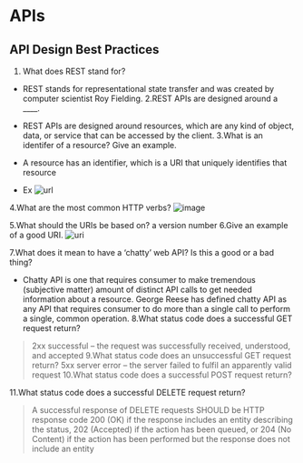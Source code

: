 # APIs

## API Design Best Practices

1. What does REST stand for?

* REST stands for representational state transfer and was created by computer scientist Roy Fielding.
2.REST APIs are designed around a ____.

* REST APIs are designed around resources, which are any kind of object, data, or service that can be accessed by the client.
3.What is an identifer of a resource? Give an example.
* A resource has an identifier, which is a URI that uniquely identifies that resource
* Ex ![url](https://i.stack.imgur.com/mcTKf.jpg)

4.What are the most common HTTP verbs?
![image](https://19yw4b240vb03ws8qm25h366-wpengine.netdna-ssl.com/wp-content/uploads/Understanding-Idempotency-and-Safety-in-API-Design.png)

5.What should the URIs be based on? a version number
6.Give an example of a good URI.
![uri](https://joinup.ec.europa.eu/sites/default/files/inline-images/URI_Visualisation_v0_03.jpg)

7.What does it mean to have a ‘chatty’ web API? Is this a good or a bad thing?

* Chatty API is one that requires consumer to make tremendous (subjective matter) amount of distinct API calls to get needed information about a resource. George Reese has defined chatty API as any API that requires consumer to do more than a single call to perform a single, common operation.
8.What status code does a successful GET request return?

 >2xx successful – the request was successfully received, understood, and accepted
9.What status code does an unsuccessful GET request return?
 >5xx server error – the server failed to fulfil an apparently valid request
10.What status code does a successful POST request return?
 >
11.What status code does a successful DELETE request return?
 >A successful response of DELETE requests SHOULD be HTTP response code 200 (OK) if the response includes an entity describing the status, 202 (Accepted) if the action has been queued, or 204 (No Content) if the action has been performed but the response does not include an entity
